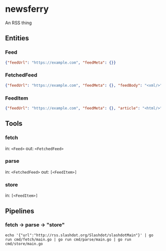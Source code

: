 # newsferry

An RSS thing

## Entities

### Feed

```json
{"feedUrl": "https://example.com", "feedMeta": {}}
```

### FetchedFeed

```json
{"feedUrl": "https://example.com", "feedMeta": {}, "feedBody": "<xml/>"}
```

### FeedItem

```json
{"feedUrl": "https://example.com", "feedMeta": {}, "article": "<html/>", "articleMeta": {}}
```

## Tools

### fetch

in: `<Feed>`
out: `<FetchedFeed>`

### parse

in: `<FetchedFeed>`
out: `[<FeedItem>]`

### store

in: `[<FeedItem>]`

## Pipelines

### fetch -> parse -> "store"

```command
echo '{"url":"http://rss.slashdot.org/Slashdot/slashdotMain"}' | go run cmd/fetch/main.go | go run cmd/parse/main.go | go run cmd/store/main.go
```
